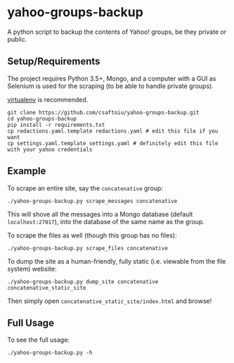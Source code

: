 # yahoo-groups-backup
A python script to backup the contents of Yahoo! groups, be they private or public.

## Setup/Requirements

The project requires Python 3.5+, Mongo, and a computer with a GUI as Selenium is used for the scraping (to be able to handle private groups).

[virtualenv](https://virtualenv.pypa.io/en/stable/) is recommended.

    git clone https://github.com/csaftoiu/yahoo-groups-backup.git
    cd yahoo-groups-backup
    pip install -r requirements.txt
    cp redactions.yaml.template redactions.yaml # edit this file if you want
    cp settings.yaml.template settings.yaml # definitely edit this file with your yahoo credentials

## Example

To scrape an entire site, say the `concatenative` group:

    ./yahoo-groups-backup.py scrape_messages concatenative

This will shove all the messages into a Mongo database (default `localhost:27017`), into the database of the same name as the group.

To scrape the files as well (though this group has no files):

    ./yahoo-groups-backup.py scrape_files concatenative

To dump the site as a human-friendly, fully static (i.e. viewable from the file system) website:

    ./yahoo-groups-backup.py dump_site concatenative concatenative_static_site

Then simply open `concatenative_static_site/index.html` and browse!

## Full Usage

To see the full usage:

    ./yahoo-groups-backup.py -h
